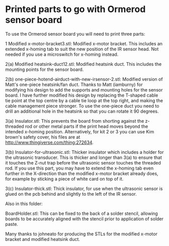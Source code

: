 Printed parts to go with Ormerod sensor board
=============================================

To use the Ormerod sensor board you will need to print three parts:

1 Modified x-motor-bracket3.stl: Modified x-motor bracket. This includes an extended x-homing tab to suit the new position of the IR sensor head. Not needed if you use a microswitch for x-homing instead.

2(a) Modified heatsink-duct12.stl: Modified heatsink duct. This includes the mounting points for the sensor board.

2(b) one-piece-hotend-airduct-with-new-irsensor-2.stl: Modified version of Matt's one-piece heatsink/fan duct. Thanks to Matt (iamburny) for modifying his design to add the supports and mounting holes for the sensor board. I have further modified his design by replacing the T-shaped cable tie point at the top centre by a cable tie loop at the top right, and making the cable management piece stronger. To use the one-piece duct you need to drill an additional hole in the heatsink so that you can rotate it 90 degrees.

3(a) Insulator.stl: This prevents the board from shorting against the z-threaded rod or other metal parts if the print head moves beyond the intended x-homing position. Alternatively, for kit 2 or 3 you can use Kim brown's safety cover, his files are at http://www.thingiverse.com/thing:272634.

3(b) Insulator-for-ultrasonic.stl: Thicker insulator which includes a holder for the ultrasonic transducer. This is thicker and longer than 3(a) to ensure that it touches the Z-nut trap before the ultrasonic sensor touches the threaded rod. If you use this part, you may have to extend the x-homing tab even further in the X-direction than the modified x-motor bracket already does, for example by sticking a piece of white card on top of it.

3(c) Insulator-thick.stl: Thick insulator, for use when the ultrasonic sensor is glued on the pcb behind and slightly to the left of the IR sensor.

Also in this folder:

BoardHolder.stl: This can be fixed to the back of a solder stencil, allowing boards to be accurately aligned with the stencil prior to application of solder paste.

Many thanks to johneato for producing the STLs for the modified x-motor bracket and modified heatsink duct.
